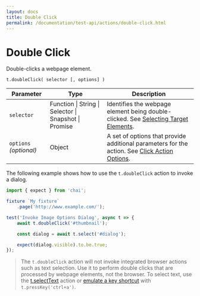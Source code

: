```yaml
---
layout: docs
title: Double Click
permalink: /documentation/test-api/actions/double-click.html
---
```

# Double Click

Double-clicks a webpage element.

```text
t.doubleClick( selector [, options] )
```

Parameter              | Type                                              | Description
---------------------- | ------------------------------------------------- | ------------------------------------------------------------------------------------------------------------------------
`selector`             | Function &#124; String &#124; Selector &#124; Snapshot &#124; Promise | Identifies the webpage element being double-clicked. See [Selecting Target Elements](index.md#selecting-target-elements).
`options` *(optional)* | Object                                            | A set of options that provide additional parameters for the action. See [Click Action Options](action-options.md#click-action-options).

The following example shows how to use the `t.doubleClick` action to invoke a dialog.

```js
import { expect } from 'chai';

fixture `My fixture`
    .page('http://www.example.com/');

test('Invoke Image Options Dialog', async t => {
    await t.doubleClick('#thumbnail');

    const dialog = await t.select('#dialog');

    expect(dialog.visible).to.be.true;
});
```

> The `t.doubleClick` action will not invoke integrated browser actions such as text selection.
> Use it to perform double clicks that are processed by webpage elements, not the browser.
> To select text, use the [t.selectText](select-text.md) action or
> [emulate a key shortcut](press-key.md) with `t.pressKey('ctrl+a')`.